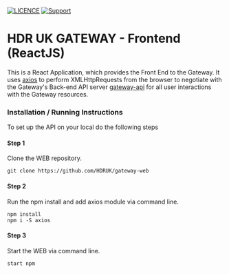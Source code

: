 [![LICENCE](https://img.shields.io/github/license/HDRUK/gateway-web)](https://github.com/HDRUK/gateway-web/blob/master/LICENSE)
[![Support](https://img.shields.io/badge/Supported%20By-HDR%20UK-blue)](https://hdruk.ac.uk)

# HDR UK GATEWAY - Frontend (ReactJS)

This is a React Application, which provides the Front End to the Gateway. It uses [axios](https://www.npmjs.com/package/axios) to perform XMLHttpRequests from the browser to negotiate with the Gateway's Back-end API server [gateway-api](https://github.com/HDRUK/gateway-api) for all user interactions with the Gateway resources.

### Installation / Running Instructions

To set up the API on your local do the following steps

#### Step 1

Clone the WEB repository.

`git clone https://github.com/HDRUK/gateway-web`

#### Step 2

Run the npm install and add axios module via command line.

```
npm install
npm i -S axios

```

#### Step 3

Start the WEB via command line.

`start npm`

